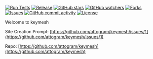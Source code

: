 [![Run Tests](https://github.com/attogram/keymesh/actions/workflows/ci.yml/badge.svg)](https://github.com/attogram/keymesh/actions/workflows/ci.yml)
[![Release](https://img.shields.io/github/v/release/attogram/keymesh?style=flat)](https://github.com/attogram/keymesh/releases)
[![GitHub stars](https://img.shields.io/github/stars/attogram/keymesh?style=flat)](https://github.com/attogram/keymesh/stargazers)
[![GitHub watchers](https://img.shields.io/github/watchers/attogram/keymesh?style=flat)](https://github.com/attogram/keymesh/watchers)
[![Forks](https://img.shields.io/github/forks/attogram/keymesh?style=flat)](https://github.com/attogram/keymesh/forks)
[![Issues](https://img.shields.io/github/issues/attogram/keymesh?style=flat)](https://github.com/attogram/keymesh/issues)
[![GitHub commit activity](https://img.shields.io/github/commit-activity/t/attogram/keymesh?style=flat)](https://github.com/attogram/keymesh/commits/main/)
[![License](https://img.shields.io/github/license/attogram/keymesh?style=flat)](./LICENSE)

Welcome to keymesh

Site Creation Prompt: [https://github.com/attogram/keymesh/issues/1](https://github.com/attogram/keymesh/issues/1)

Repo: [https://github.com/attogram/keymesh](https://github.com/attogram/keymesh)
